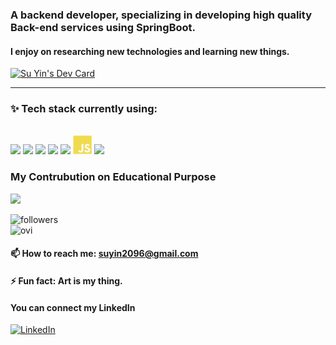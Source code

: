 ### A backend developer, specializing in developing high quality Back-end services using SpringBoot. 
#### I enjoy on researching new technologies and learning new things.

<a href="https://app.daily.dev/suyin2096"><img src="https://api.daily.dev/devcards/v2/fvfCJr1LEsShdJ2h7UcZY.png?r=i0i&type=wide" width="652" alt="Su Yin's Dev Card"/></a>
<hr>

###  ✨ Tech stack currently using:
<br>
<code><a href="https://www.oracle.com/java/" target="_blank"><img height="30" src="https://www.vectorlogo.zone/logos/java/java-icon.svg"></a></code>
<code><a href="https://spring.io" target="_blank"><img height="30" src="https://www.vectorlogo.zone/logos/springio/springio-icon.svg"></a></code>
<code><a href="https://spring.io" target="_blank"><img height="30" src="https://www.vectorlogo.zone/logos/docker/docker-icon.svg"></a></code>
<code><a href="https://spring.io" target="_blank"><img height="30" src="https://www.vectorlogo.zone/logos/rabbitmq/rabbitmq-icon.svg"></a></code>
<code><a href="https://spring.io" target="_blank"><img height="30" src="https://www.vectorlogo.zone/logos/amazon_aws/amazon_aws-icon.svg"></a></code>
<code><a href="https://www.javascript.com/" target="_blank"><img height="30" src="https://raw.githubusercontent.com/devicons/devicon/master/icons/javascript/javascript-plain.svg"></a></code>
<code><a href="https://reactjs.org/" target="_blank"><img height="30" src="https://www.vectorlogo.zone/logos/reactjs/reactjs-icon.svg"></a></code>

### My Contrubution on Educational Purpose
<code><a href="https://www.youtube.com/channel/UCxNrGZGhannC7VfwSeT85CA" target="_blank"><img height="30" src="https://www.vectorlogo.zone/logos/youtube/youtube-icon.svg"></a></code>

<img alt="followers" src="https://img.shields.io/github/followers/SuYin2096?label=Followers&style=social">
<br>
<img src="https://github-readme-stats.vercel.app/api/top-langs?username=SuYin2096&show_icons=true&locale=en&layout=compact&theme=chartreuse-dark" alt="ovi" />

#### 📫 How to reach me: suyin2096@gmail.com 
#### ⚡ Fun fact: Art is my thing.

#### You can connect my LinkedIn
<a href="https://www.linkedin.com/in/su-yin-974276157/" target="_blank"><img src="https://img.shields.io/badge/LinkedIn-%230077B5.svg?&style=flat-square&logo=linkedin&logoColor=white" alt="LinkedIn"></a>

